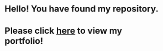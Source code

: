# Hello! You have found my repository. 

# Please click [here](https://jsmillie7.github.io) to view my portfolio!
